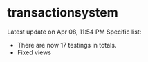 # transactionsystem
Latest update on Apr 08, 11:54 PM
Specific list:
- There are now 17 testings in totals.
- Fixed views

